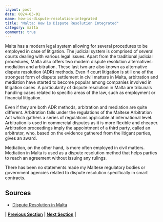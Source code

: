 ```yaml
---
layout: post
date: 0024-03-01
name: how-is-dispute-resolution-integrated
title: "Malta: How is Dispute Resolution Integrated"
category: malta
comments: true
---
```


Malta has a modern legal system allowing for several procedures to be employed in case of litigation. The judicial system is comprised of several courts dealing with various legal issues. Apart from the traditional judicial procedures, Malta also offers two modern dispute resolution alternatives: mediation and arbitration. These last two are also known as alternative dispute resolution (ADR) methods. Even if court litigation is still one of the strongest form of dispute settlement in civil matters in Malta, arbitration and mediation have started to become popular among companies involved in litigation cases. A particularity of dispute resolution in Malta are tribunals handling cases related to specific areas of the law, such as employment or financial litigation. 
 
Even if they are both ADR methods, arbitration and mediation are quite different. Arbitration falls under the regulations of the Maltese Arbitration Act which gathers a series of regulations applicable at international level. Arbitration is used in commercial disputes as it is more flexible and cheaper. Arbitration proceedings imply the appointment of a third party, called an arbitrator, who, based on the evidence gathered from the litigant parties, gives an award.
 
Mediation, on the other hand, is more often employed in civil matters. Mediation in Malta is used as a dispute resolution method that helps parties to reach an agreement without issuing any rulings.

There has been no statements made my Maltese regulatory bodies or government agencies related to dispute resolution specifically  in smart contracts. 


Sources 
-- 
- [Dispute Resolution in Malta](https://www.ccmalta.com/dispute-resolution)


| **[Previous Section](https://neo-project.github.io/global-blockchain-compliance-hub//malta/malta-smart-contracts.html)** | **[Next Section]( https://neo-project.github.io/global-blockchain-compliance-hub//malta/malta-nullify-smart-contracts.html)** |
